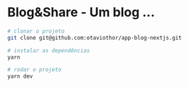 # Blog&Share - Um blog ...

```bash
# clonar o projeto
git clone git@github.com:otaviothor/app-blog-nextjs.git

# instalar as dependências
yarn

# rodar o projeto
yarn dev
```
